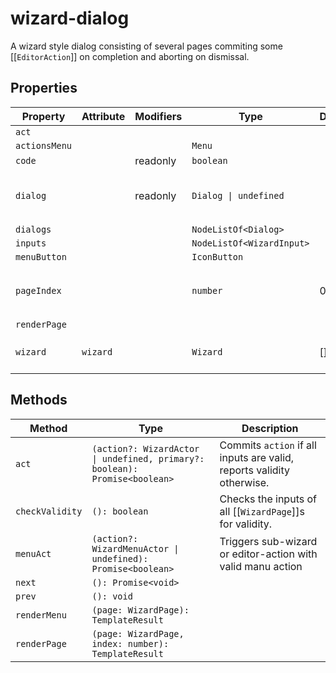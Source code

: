 # wizard-dialog

A wizard style dialog consisting of several pages commiting some
[[`EditorAction`]] on completion and aborting on dismissal.

## Properties

| Property      | Attribute | Modifiers | Type                      | Default | Description                                      |
|---------------|-----------|-----------|---------------------------|---------|--------------------------------------------------|
| `act`         |           |           |                           |         |                                                  |
| `actionsMenu` |           |           | `Menu`                    |         |                                                  |
| `code`        |           | readonly  | `boolean`                 |         |                                                  |
| `dialog`      |           | readonly  | `Dialog \| undefined`     |         | The `Dialog` showing the active [[`WizardPage`]]. |
| `dialogs`     |           |           | `NodeListOf<Dialog>`      |         |                                                  |
| `inputs`      |           |           | `NodeListOf<WizardInput>` |         |                                                  |
| `menuButton`  |           |           | `IconButton`              |         |                                                  |
| `pageIndex`   |           |           | `number`                  | 0       | Index of the currently active [[`WizardPage`]]   |
| `renderPage`  |           |           |                           |         |                                                  |
| `wizard`      | `wizard`  |           | `Wizard`                  | []      | The [[`Wizard`]] implemented by this dialog.     |

## Methods

| Method          | Type                                             | Description                                      |
|-----------------|--------------------------------------------------|--------------------------------------------------|
| `act`           | `(action?: WizardActor \| undefined, primary?: boolean): Promise<boolean>` | Commits `action` if all inputs are valid, reports validity otherwise. |
| `checkValidity` | `(): boolean`                                    | Checks the inputs of all [[`WizardPage`]]s for validity. |
| `menuAct`       | `(action?: WizardMenuActor \| undefined): Promise<boolean>` | Triggers sub-wizard or editor-action with valid manu action |
| `next`          | `(): Promise<void>`                              |                                                  |
| `prev`          | `(): void`                                       |                                                  |
| `renderMenu`    | `(page: WizardPage): TemplateResult`             |                                                  |
| `renderPage`    | `(page: WizardPage, index: number): TemplateResult` |                                                  |
